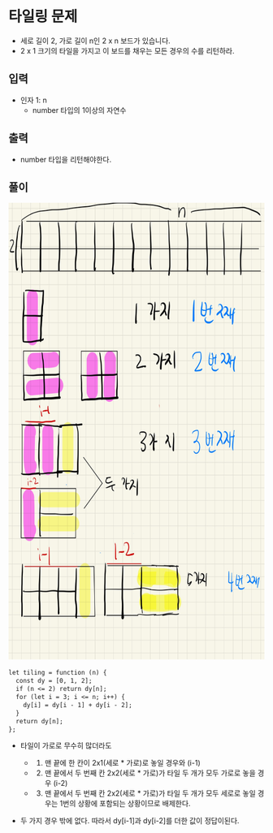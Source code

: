 # 타일링 문제
* 세로 길이 2, 가로 길이 n인 2 x n 보드가 있습니다.
* 2 x 1 크기의 타일을 가지고 이 보드를 채우는 모든 경우의 수를 리턴하라.


## 입력
* 인자 1: n
    * number 타입의 1이상의 자연수

## 출력
* number 타입을 리턴해야한다.

## 풀이

<img src="https://github.com/anotheranotherhoon/TIL/blob/master/Algorithm/img/DP_tiling.jpg"  width="600" height="900"/>

```
let tiling = function (n) {
  const dy = [0, 1, 2];
  if (n <= 2) return dy[n];
  for (let i = 3; i <= n; i++) {
    dy[i] = dy[i - 1] + dy[i - 2];
  }
  return dy[n];
};
```

* 타일이 가로로 무수히 많더라도 
    * 1. 맨 끝에 한 칸이 2x1(세로 * 가로)로 놓일 경우와 (i-1)
    * 2. 맨 끝에서 두 번째 칸 2x2(세로 * 가로)가 타일 두 개가 모두 가로로 놓을 경우 (i-2) 
    * 3. 맨 끝에서 두 번째 칸 2x2(세로 * 가로)가 타일 두 개가 모두 세로로 놓일 경우는 1번의 상황에 포함되는 상황이므로 배제한다.

* 두 가지 경우 밖에 없다. 따라서 dy[i-1]과 dy[i-2]를 더한 값이 정답이된다.
